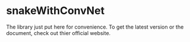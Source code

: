 # snakeWithConvNet
The library just put here for convenience. To get the latest version or the  document, check out thier official website.
